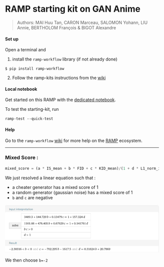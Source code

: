 # RAMP starting kit on GAN Anime


> Authors: MAI Huu Tan, CARON Marceau, SALOMON Yohann, LIU Annie, BERTHOLOM François & BIGOT Alexandre


#### Set up

Open a terminal and

1. install the `ramp-workflow` library (if not already done)
  ```
  $ pip install ramp-workflow
  ```
  
2. Follow the ramp-kits instructions from the [wiki](https://github.com/paris-saclay-cds/ramp-workflow/wiki/Getting-started-with-a-ramp-kit)

#### Local notebook

Get started on this RAMP with the [dedicated notebook]().

To test the starting-kit, run


```
ramp-test --quick-test
```


#### Help
Go to the `ramp-workflow` [wiki](https://github.com/paris-saclay-cds/ramp-workflow/wiki) for more help on the [RAMP](https://ramp.studio) ecosystem.


---

### Mixed Score :

```python
mixed_score = (a * IS_mean + b * FID + c * KID_mean)/(1 + d * L1_norm_interpolation) 
```

We just resolved a linear equation such that :
- a cheater generator has a mixed score of 1
- a random generator (gaussian noise) has a mixed score of 1
- `b` and `c` are negative

![img/linear-equations.png](img/linear-equations.png)

We then choose `b=-2`
